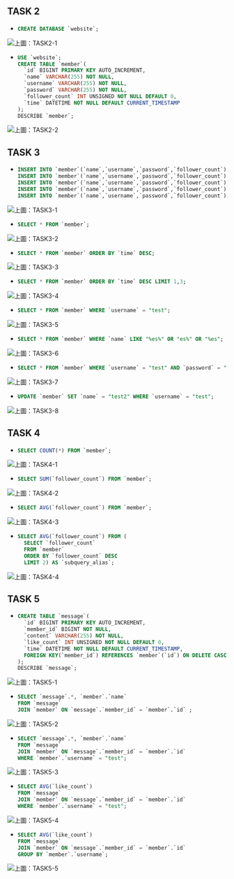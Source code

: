 ## TASK 2
- ```SQL
  CREATE DATABASE `website`;
  ```
<img src="./Screenshot/TASK 2/TASK2-1.jpg">上圖：TASK2-1</img>
- ```SQL
  USE `website`;
  CREATE TABLE `member`(
    `id` BIGINT PRIMARY KEY AUTO_INCREMENT, 
    `name` VARCHAR(255) NOT NULL, 
    `username` VARCHAR(255) NOT NULL,
    `password` VARCHAR(255) NOT NULL,
    `follower_count` INT UNSIGNED NOT NULL DEFAULT 0,
    `time` DATETIME NOT NULL DEFAULT CURRENT_TIMESTAMP
  );
  DESCRIBE `member`;
  ```
<img src="./Screenshot/TASK 2/TASK2-2.jpg">上圖：TASK2-2</img>
## TASK 3
- ```SQL
  INSERT INTO `member`(`name`,`username`,`password`,`follower_count`) VALUES("test","test","test", 0);
  INSERT INTO `member`(`name`,`username`,`password`,`follower_count`) VALUES("小明","user001","123456", 500); 
  INSERT INTO `member`(`name`,`username`,`password`,`follower_count`) VALUES("小美","user002","321123", 1000);
  INSERT INTO `member`(`name`,`username`,`password`,`follower_count`) VALUES("小白","user003","11112222", 1200);
  INSERT INTO `member`(`name`,`username`,`password`,`follower_count`) VALUES("小黑","user004","22221111", 800);
  ```
<img src="./Screenshot/TASK 3/TASK3-1.jpg">上圖：TASK3-1</img>
- ```SQL
  SELECT * FROM `member`;
  ```
<img src="./Screenshot/TASK 3/TASK3-2.jpg">上圖：TASK3-2</img>
- ```SQL
  SELECT * FROM `member` ORDER BY `time` DESC;
  ```
<img src="./Screenshot/TASK 3/TASK3-3.jpg">上圖：TASK3-3</img>
- ```SQL
  SELECT * FROM `member` ORDER BY `time` DESC LIMIT 1,3;
  ```
<img src="./Screenshot/TASK 3/TASK3-4.jpg">上圖：TASK3-4</img>
- ```SQL
  SELECT * FROM `member` WHERE `username` = "test";
  ```
<img src="./Screenshot/TASK 3/TASK3-5.jpg">上圖：TASK3-5</img>
- ```SQL
  SELECT * FROM `member` WHERE `name` LIKE "%es%" OR "es%" OR "%es";
  ```
<img src="./Screenshot/TASK 3/TASK3-6.jpg">上圖：TASK3-6</img>
- ```SQL
  SELECT * FROM `member` WHERE `username` = "test" AND `password` = "test";
  ```
<img src="./Screenshot/TASK 3/TASK3-7.jpg">上圖：TASK3-7</img>
- ```SQL
  UPDATE `member` SET `name` = "test2" WHERE `username` = "test";
  ```
<img src="./Screenshot/TASK 3/TASK3-8.jpg">上圖：TASK3-8</img>
## TASK 4
- ```SQL
  SELECT COUNT(*) FROM `member`;
  ```
<img src="./Screenshot/TASK 4/TASK4-1.jpg">上圖：TASK4-1</img>
- ```SQL
  SELECT SUM(`follower_count`) FROM `member`;
  ```
<img src="./Screenshot/TASK 4/TASK4-2.jpg">上圖：TASK4-2</img>
- ```SQL
  SELECT AVG(`follower_count`) FROM `member`;
  ```
<img src="./Screenshot/TASK 4/TASK4-3.jpg">上圖：TASK4-3</img>
- ```SQL
  SELECT AVG(`follower_count`) FROM (
    SELECT `follower_count`
    FROM `member`
    ORDER BY `follower_count` DESC
    LIMIT 2) AS `subquery_alias`;
  ```
<img src="./Screenshot/TASK 4/TASK4-4.jpg">上圖：TASK4-4</img>
## TASK 5
- ```SQL
  CREATE TABLE `message`(
    `id` BIGINT PRIMARY KEY AUTO_INCREMENT,
    `member_id` BIGINT NOT NULL,
    `content` VARCHAR(255) NOT NULL,
    `like_count` INT UNSIGNED NOT NULL DEFAULT 0,
    `time` DATETIME NOT NULL DEFAULT CURRENT_TIMESTAMP,
    FOREIGN KEY(`member_id`) REFERENCES `member`(`id`) ON DELETE CASCADE
  );
  DESCRIBE `message`;
  ```
<img src="./Screenshot/TASK 5/TASK5-1.jpg">上圖：TASK5-1</img>
- ```SQL
  SELECT `message`.*, `member`.`name`
  FROM `message`
  JOIN `member` ON `message`.`member_id` = `member`.`id` ;
  ```
<img src="./Screenshot/TASK 5/TASK5-2.jpg">上圖：TASK5-2</img>
- ```SQL
  SELECT `message`.*, `member`.`name`
  FROM `message`
  JOIN `member` ON `message`.`member_id` = `member`.`id`
  WHERE `member`.`username` = "test";
  ```
<img src="./Screenshot/TASK 5/TASK5-3.jpg">上圖：TASK5-3</img>
- ```SQL
  SELECT AVG(`like_count`)
  FROM `message`
  JOIN `member` ON `message`.`member_id` = `member`.`id`
  WHERE `member`.`username` = "test";
  ```
<img src="./Screenshot/TASK 5/TASK5-4.jpg">上圖：TASK5-4</img>
- ```SQL
  SELECT AVG(`like_count`)
  FROM `message`
  JOIN `member` ON `message`.`member_id` = `member`.`id`
  GROUP BY `member`.`username`;
  ```
<img src="./Screenshot/TASK 5/TASK5-5.jpg">上圖：TASK5-5</img>
